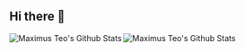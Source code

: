 ## Hi there 👋
<img align="left" alt="Maximus Teo's Github Stats" src="https://github-readme-stats-taupe-omega-81.vercel.app/api?username=maximus-teo&show_icons=true&hide_border=true&theme=tokyonight"/>
<img align="left" alt="Maximus Teo's Github Stats" src="https://github-readme-stats-taupe-omega-81.vercel.app/api/top-langs/?username=maximus-teo&layout=compact&theme=tokyonight"/>

<!--
**maximus-teo/maximus-teo** is a ✨ _special_ ✨ repository because its `README.md` (this file) appears on your GitHub profile.

Here are some ideas to get you started:

- 🔭 I’m currently working on ...
- 🌱 I’m currently learning ...
- 👯 I’m looking to collaborate on ...
- 🤔 I’m looking for help with ...
- 💬 Ask me about ...
- 📫 How to reach me: ...
- 😄 Pronouns: ...
- ⚡ Fun fact: ...
-->
